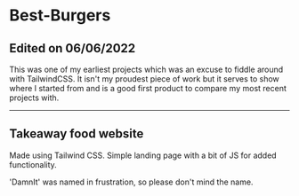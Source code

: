 # Best-Burgers

## Edited on 06/06/2022

This was one of my earliest projects which was an excuse to fiddle around with TailwindCSS. It isn't my proudest piece of work but it serves to show where I started from and is a good first product to compare my most recent projects with. 

---
## Takeaway food website

Made using Tailwind CSS. Simple landing page with a bit of JS for added functionality.

'DamnIt' was named in frustration, so please don't mind the name. 
